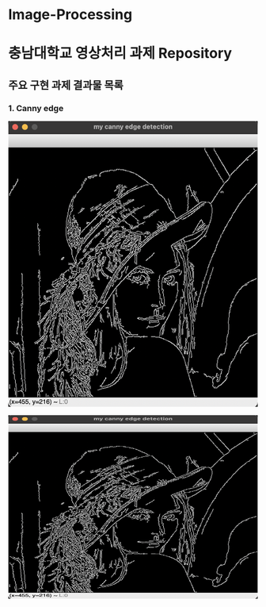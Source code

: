 # Image-Processing

# 충남대학교 영상처리 과제 Repository

## 주요 구현 과제 결과물  목록

### 1. Canny edge

![My_canny_edge](./Image/my_canny_edge.png)

<img src="./Image/my_canny_edge.png"  width="700" height="370">
